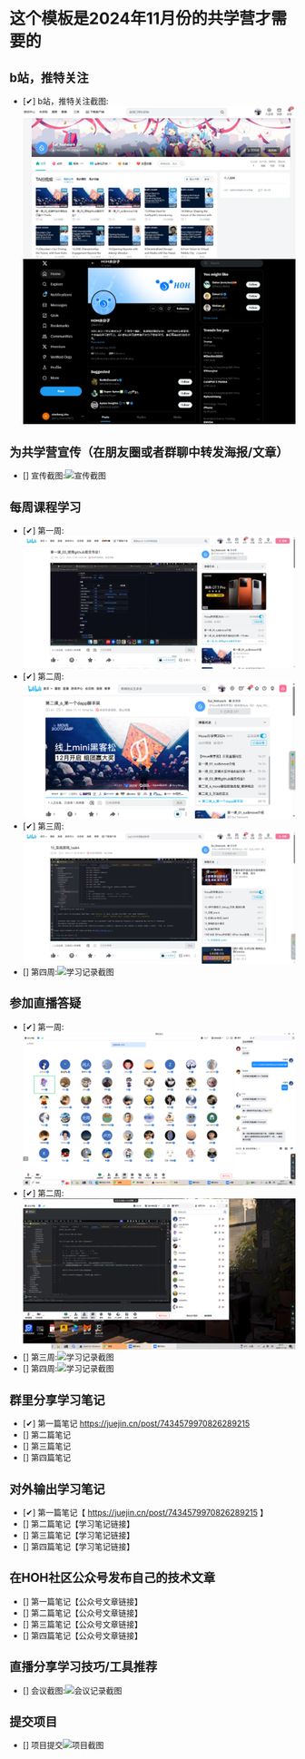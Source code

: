 # 这个模板是2024年11月份的共学营才需要的

## b站，推特关注

- [✔] b站，推特关注截图: ![B站关注截图](./images/bzhan.png)
![B站关注截图](./images/X.png)

## 为共学营宣传（在朋友圈或者群聊中转发海报/文章）

- [] 宣传截图:![宣传截图](./images/你的图片地址)

## 每周课程学习

- [✔] 第一周:![学习记录截图](./images/lesson01finish.png)
- [✔] 第二周:![学习记录截图](./images/lesson02finish.png)
- [✔] 第三周:![学习记录截图](./images/lesson03.png)
- [] 第四周:![学习记录截图](./images/你的图片地址)

## 参加直播答疑

- [✔] 第一周:![学习记录截图](./images/zhibo01.png)
- [✔] 第二周:![学习记录截图](./images/zhibo02.png)
- [] 第三周:![学习记录截图](./images/你的图片地址)
- [] 第四周:![学习记录截图](./images/你的图片地址)

## 群里分享学习笔记

- [✔] 第一篇笔记 https://juejin.cn/post/7434579970826289215
- [] 第二篇笔记
- [] 第三篇笔记
- [] 第四篇笔记

## 对外输出学习笔记

- [✔] 第一篇笔记【 https://juejin.cn/post/7434579970826289215 】
- [] 第二篇笔记【学习笔记链接】
- [] 第三篇笔记【学习笔记链接】
- [] 第四篇笔记【学习笔记链接】

## 在HOH社区公众号发布自己的技术文章

- [] 第一篇笔记【公众号文章链接】
- [] 第二篇笔记【公众号文章链接】
- [] 第三篇笔记【公众号文章链接】
- [] 第四篇笔记【公众号文章链接】

## 直播分享学习技巧/工具推荐

- [] 会议截图:![会议记录截图](./images/你的图片地址)

## 提交项目

- [] 项目提交![项目截图](./images/你的图片地址)


